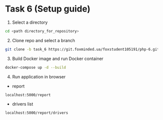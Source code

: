 # Task 6 (Setup guide)

1. Select a directory
```sh
cd <path directory_for_repository>
```
2. Clone repo and select a branch
```sh
git clone -b task_6 https://git.foxminded.ua/foxstudent105191/php-6.git
```
3. Build Docker image and run Docker container
```sh
docker-compose up -d --build
```
4. Run application in browser

 - report 
```sh
localhost:5000/report
```
 - drivers list
```sh
localhost:5000/report/drivers
```

